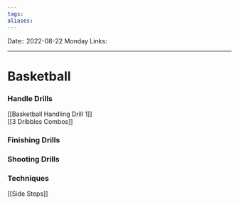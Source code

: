 ```yaml
---
tags: 
aliases: 
---
```

Date:: 2022-08-22 Monday
Links: 
- - -
# Basketball

### Handle Drills
[[Basketball Handling Drill 1]]  
[[3 Dribbles Combos]]

### Finishing Drills

### Shooting Drills

### Techniques
[[Side Steps]]
